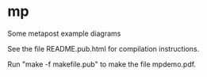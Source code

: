 # mp
Some metapost example diagrams

See the file README.pub.html for compilation instructions.

Run "make -f makefile.pub" to make the file mpdemo.pdf.
